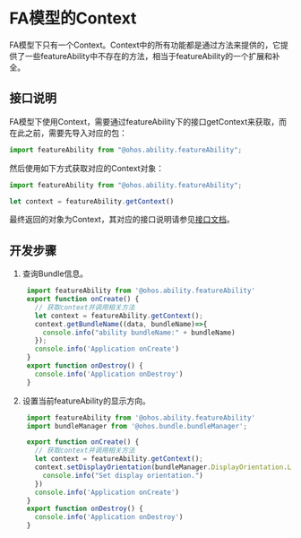 # FA模型的Context


FA模型下只有一个Context。Context中的所有功能都是通过方法来提供的，它提供了一些featureAbility中不存在的方法，相当于featureAbility的一个扩展和补全。


## 接口说明

FA模型下使用Context，需要通过featureAbility下的接口getContext来获取，而在此之前，需要先导入对应的包：


```ts
import featureAbility from "@ohos.ability.featureAbility";
```

然后使用如下方式获取对应的Context对象：


```ts
import featureAbility from "@ohos.ability.featureAbility";

let context = featureAbility.getContext()
```

最终返回的对象为Context，其对应的接口说明请参见[接口文档](../reference/apis/js-apis-inner-app-context.md)。


## 开发步骤

1. 查询Bundle信息。
   
   ```ts
    import featureAbility from '@ohos.ability.featureAbility'
    export function onCreate() {
      // 获取context并调用相关方法
      let context = featureAbility.getContext();
      context.getBundleName((data, bundleName)=>{
        console.info("ability bundleName:" + bundleName)
      });
      console.info('Application onCreate')
    }
    export function onDestroy() {
      console.info('Application onDestroy')
    }
   ```

2. 设置当前featureAbility的显示方向。
   
   ```ts
    import featureAbility from '@ohos.ability.featureAbility'
    import bundleManager from '@ohos.bundle.bundleManager';

    export function onCreate() {
      // 获取context并调用相关方法
      let context = featureAbility.getContext();
      context.setDisplayOrientation(bundleManager.DisplayOrientation.LANDSCAPE).then(() => {
        console.info("Set display orientation.")
      })
      console.info('Application onCreate')
    }
    export function onDestroy() {
      console.info('Application onDestroy')
    }
   ```
